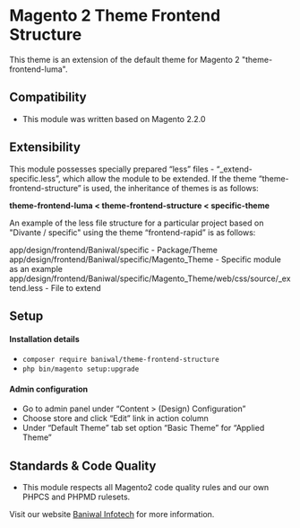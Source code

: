 # Magento 2 Theme Frontend Structure

This theme is an extension of the default theme for Magento 2 "theme-frontend-luma".

## Compatibility
* This module was written based on Magento 2.2.0

## Extensibility
This module possesses specially prepared “less” files - “_extend-specific.less”, which allow the module to be extended.
If the theme “theme-frontend-structure” is used, the inheritance of themes is as follows:

**theme-frontend-luma < theme-frontend-structure < specific-theme**  

An example of the less file structure for a particular project based on "Divante / specific" using the theme “frontend-rapid” is as follows:

app/design/frontend/Baniwal/specific - Package/Theme  
app/design/frontend/Baniwal/specific/Magento_Theme - Specific module as an example  
app/design/frontend/Baniwal/specific/Magento_Theme/web/css/source/_extend.less - File to extend  
 
## Setup

#### Installation details

* `composer require baniwal/theme-frontend-structure`
* `php bin/magento setup:upgrade`

#### Admin configuration

* Go to admin panel under “Content > (Design) Configuration”
* Choose store and click “Edit” link in action column
* Under “Default Theme” tab set option “Basic Theme” for “Applied Theme”
    
## Standards & Code Quality
* This module respects all Magento2 code quality rules and our own PHPCS and PHPMD rulesets.

Visit our website [Baniwal Infotech](https://www.baniwalinfotech.com) for more information.

